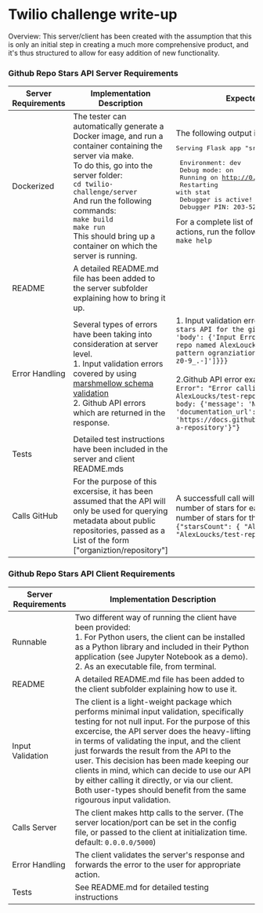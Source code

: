 # Twilio challenge write-up

Overview: This server/client has been created with the assumption that this is only an initial step in creating  a much more comprehensive product, and it's thus structured to allow for easy addition of new functionality. 
### Github Repo Stars API Server Requirements

| Server Requirements | Implementation Description            | Expected result of actions |
|---------------------|---------------------------------------|----------------------------|
| Dockerized          | The tester can automatically generate a Docker image, and run a container containing the server via make. <br />To do this, go into the server folder: <br /> ```cd twilio-challenge/server```<br />  And run the following commands: <br /> ```make build``` <br /> ```make run``` <br /> This should bring up a container on which the server is running. | The following output is expected: <pre>Serving Flask app "src.app"  <br />  Environment: dev<br />  Debug mode: on <br/>  Running on http://0.0.0.0:5000/  <br />  Restarting with stat <br />  Debugger is active! <br />  Debugger PIN: 203-528-956 </pre> For a complete list of possible <br /> actions, run the following command:  <br /> ```make help```|
|README| A detailed README.md file has been added to the server subfolder explaining how to bring it up. || 
|Error Handling | Several types of errors have been taking into consideration at server level. <br /> 1. Input  validation errors covered by using [marshmellow schema validation](https://marshmallow.readthedocs.io/en/stable/)<br />2. Github API errors which are returned in the response. | 1. Input validation error example: ```{'Error calling the stars API for the given repo list, status': 400, 'body': {'Input Error': {'repositoryList': ['The repo named AlexLoucks/ does not match the expected pattern ogranziation/repository from chars [A-Za-z0-9_.-]']}}}``` <br /><br />2.Github API error example: ```{ "Internal Server Error": "Error calling the github API for repo: AlexLoucks/test-repo, Github call status: 404, body: {'message': 'Not Found', 'documentation_url': 'https://docs.github.com/rest/reference/repos#get-a-repository'}"}```|
|Tests| Detailed test instructions have been included in the server and client README.mds||
|Calls GitHub| For the purpose of this excersise, it has been assumed that the API will only be used for querying metadata about public repositories, passed as a List of the form ["organiztion/repository"]| A successfull call will return a map containing the number of stars for each repo, as well as the total number of stars for the repos in the list, similar to: ``` {"starsCount": { "AlexLoucks/test-repo-1": 0, "AlexLoucks/test-repo-2": 1}"totalStars": 1 } ```|

### Github Repo Stars API Client Requirements
| Server Requirements | Implementation Description            | 
|---------------------|---------------------------------------|
|Runnable             | Two different way of running the client have been provided: <br /> 1. For Python users, the client can be installed as a Python library and included in their Python application (see Jupyter Notebook as a demo). <br />2. As an executable file, from terminal.  |
|README| A detailed README.md file has been added to the client subfolder explaining how to use it. |
|Input Validation| The client is a light-weight package which performs minimal input validation, specifically testing for not null input. For the purpose of this excercise, the API server does the heavy-lifting in terms of validating the input, and the client just forwards the result from the API to the user. This decision has been made keeping our clients in mind, which can decide to use our API by either calling it directly, or via our client. Both user-types should benefit from the same rigourous input validation. |
|Calls Server| The client makes http calls to the server. (The server location/port can be set in the config file, or passed to the client at initialization time. default: ```0.0.0.0/5000```)|
|Error Handling| The client validates the server's response and forwards the error to the user for appropriate action.|
|Tests| See README.md for detailed testing instructions |



